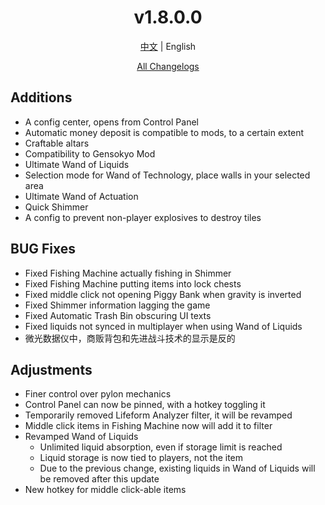 ﻿<h1 align="center">v1.8.0.0</h1>

<div align="center">

[中文](../zh/v1.8.0.0.md) | English

[All Changelogs](../../ChangeLog-en.md)

</div>

## Additions

- A config center, opens from Control Panel
- Automatic money deposit is compatible to mods, to a certain extent
- Craftable altars
- Compatibility to Gensokyo Mod
- Ultimate Wand of Liquids
- Selection mode for Wand of Technology, place walls in your selected area
- Ultimate Wand of Actuation
- Quick Shimmer
- A config to prevent non-player explosives to destroy tiles

## BUG Fixes

- Fixed Fishing Machine actually fishing in Shimmer
- Fixed Fishing Machine putting items into lock chests
- Fixed middle click not opening Piggy Bank when gravity is inverted
- Fixed Shimmer information lagging the game
- Fixed Automatic Trash Bin obscuring UI texts
- Fixed liquids not synced in multiplayer when using Wand of Liquids
- 微光数据仪中，商贩背包和先进战斗技术的显示是反的

## Adjustments

- Finer control over pylon mechanics
- Control Panel can now be pinned, with a hotkey toggling it
- Temporarily removed Lifeform Analyzer filter, it will be revamped
- Middle click items in Fishing Machine now will add it to filter
- Revamped Wand of Liquids
    - Unlimited liquid absorption, even if storage limit is reached
    - Liquid storage is now tied to players, not the item
    - Due to the previous change, existing liquids in Wand of Liquids will be removed after this update
- New hotkey for middle click-able items
